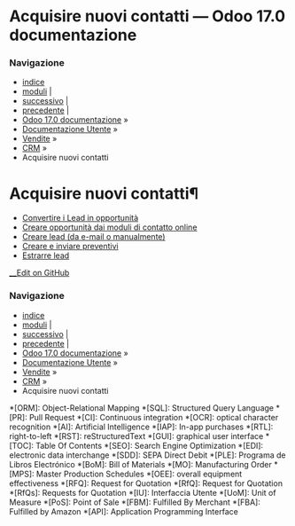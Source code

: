 # Acquisire nuovi contatti — Odoo 17.0 documentazione

### Navigazione

  * [indice](../../../genindex.html "Indice generale")
  * [moduli](../../../py-modindex.html "Indice del modulo Python") |
  * [successivo](acquire_leads/convert.html "Convertire i Lead in opportunità") |
  * [precedente](pipeline/manage_sales_teams.html "Gestire i team vendite") |
  * [Odoo 17.0 documentazione](../../../index-2.html) »
  * [Documentazione Utente](../../../applications.html) »
  * [Vendite](../../sales.html) »
  * [CRM](../crm.html) »
  * Acquisire nuovi contatti



# Acquisire nuovi contatti¶

  * [Convertire i Lead in opportunità](acquire_leads/convert.html)
  * [Creare opportunità dai moduli di contatto online](acquire_leads/opportunities_form.html)
  * [Creare lead (da e-mail o manualmente)](acquire_leads/email_manual.html)
  * [Creare e inviare preventivi](acquire_leads/send_quotes.html)
  * [Estrarre lead](acquire_leads/lead_mining.html)



[ __Edit on GitHub](https://github.com/odoo/documentation/edit/17.0/content/applications/sales/crm/acquire_leads.rst)

### Navigazione

  * [indice](../../../genindex.html "Indice generale")
  * [moduli](../../../py-modindex.html "Indice del modulo Python") |
  * [successivo](acquire_leads/convert.html "Convertire i Lead in opportunità") |
  * [precedente](pipeline/manage_sales_teams.html "Gestire i team vendite") |
  * [Odoo 17.0 documentazione](../../../index-2.html) »
  * [Documentazione Utente](../../../applications.html) »
  * [Vendite](../../sales.html) »
  * [CRM](../crm.html) »
  * Acquisire nuovi contatti


  *[ORM]: Object-Relational Mapping
  *[SQL]: Structured Query Language
  *[PR]: Pull Request
  *[CI]: Continuous integration
  *[OCR]: optical character recognition
  *[AI]: Artificial Intelligence
  *[IAP]: In-app purchases
  *[RTL]: right-to-left
  *[RST]: reStructuredText
  *[GUI]: graphical user interface
  *[TOC]: Table Of Contents
  *[SEO]: Search Engine Optimization
  *[EDI]: electronic data interchange
  *[SDD]: SEPA Direct Debit
  *[PLE]: Programa de Libros Electrónico
  *[BoM]: Bill of Materials
  *[MO]: Manufacturing Order
  *[MPS]: Master Production Schedules
  *[OEE]: overall equipment effectiveness
  *[RFQ]: Request for Quotation
  *[RfQ]: Request for Quotation
  *[RfQs]: Requests for Quotation
  *[IU]: Interfaccia Utente
  *[UoM]: Unit of Measure
  *[PoS]: Point of Sale
  *[FBM]: Fulfilled By Merchant
  *[FBA]: Fulfilled by Amazon
  *[API]: Application Programming Interface